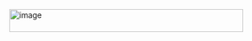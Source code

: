 <img width="420" height="41" alt="image" src="https://github.com/user-attachments/assets/495e5643-22c2-4e1b-992c-bc79070fd7f3" />
